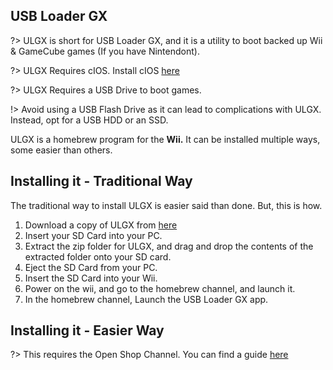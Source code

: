 ## USB Loader GX

?> ULGX is short for USB Loader GX, and it is a utility to boot backed up Wii & GameCube games (If you have Nintendont).

?> ULGX Requires cIOS. Install cIOS [here](buttfuck)

?> ULGX Requires a USB Drive to boot games.

!> Avoid using a USB Flash Drive as it can lead to complications with ULGX. Instead, opt for a USB HDD or an SSD.

ULGX is a homebrew program for the **Wii.** It can be installed multiple ways, some easier than others.

## Installing it - Traditional Way

The traditional way to install ULGX is easier said than done. But, this is how.

1. Download a copy of ULGX from [here](https://hbb1.oscwii.org/hbb/usbloader_gx/usbloader_gx.zip)
2. Insert your SD Card into your PC.
3. Extract the zip folder for ULGX, and drag and drop the contents of the extracted folder onto your SD card.
4. Eject the SD Card from your PC.
5. Insert the SD Card into your Wii.
6. Power on the wii, and go to the homebrew channel, and launch it.
7. In the homebrew channel, Launch the USB Loader GX app.

## Installing it - Easier Way

?> This requires the Open Shop Channel. You can find a guide [here](buttfuck)
